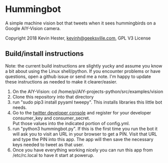 # Hummingbot

A simple machine vision bot that tweets when it sees hummingbirds on a
Google AIY-Vision camera.

Copyright 2018 Kevin Hester, kevinh@geeksville.com, GPL V3 License

## Build/install instructions

Note: the current build instructions are slightly yucky and assume you know
a bit about using the Linux shell/python.  If you encounter problems or have
questions, open a github issue or send me a note. I'm happy to update these
instructions as needed to make it clearer/easier.

1. On the AIY-Vision: cd /home/pi/AIY-projects-python/src/examples/vision
2. Clone this repository into that directory
3. run "sudo pip3 install pyyaml tweepy".  This installs libraries this little
bot needs.
4. Go to the [twitter developer console](https://apps.twitter.com/) and
register for your developer consumer_key and consumer_secret.  
Put those values into the indicated portion of config.yml.
5. run "python3 hummingbot.py".  If this is the first time you run the bot
it will ask you to visit an URL in your browser to get a PIN.  Visit that URL
and type the PIN into this app.  The app will then save the necessary keys
needed to tweet as that user.
6. Once you have everything working nicely you can run this app from
/etc/rc.local to have it start at powerup.
